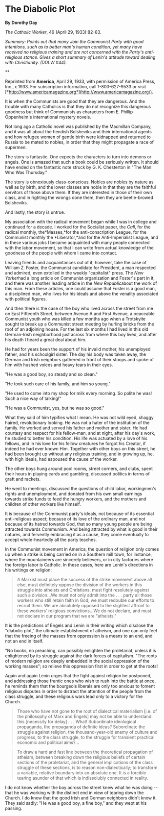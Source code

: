 The Diabolic Plot
=================

**By Dorothy Day**

*The Catholic Worker*, 49 (April 29, 1933):82-83.

*Summary: Points out that many Join the Communist Party with good
intentions, such as to better man's human condition, yet many have
received no religious training and are not concerned with the Party's
anti-religious stance. Gives a short summary of Lenin's attitude toward
dealing with Christianity. (DDLW \#44).*

**

Reprinted from **America**, April 29, 1933, with permission of America
Press, Inc., c.1933. For subscription information, call 1-800-627-9533
or visit
[*http://www.americamagazine.org*](http://www.americamagazine.org/).

It is when the Communists are good that they are dangerous. And the
trouble with many Catholics is that they do not recognize this dangerous
goodness but think of Communists as characters from E. Phillip
Oppenheim's international mystery novels.

Not long ago a Catholic novel was published by the Macmillan Company,
and it was all about the fiendish Bolsheviks and their international
agents and how refugee women of gentle birth were kidnapped and returned
to Russia to be mated to nobles, in order that they might propagate a
race of supermen.

The story is fantastic. One expects the characters to turn into demons
or angels. One is amazed that such a book could be seriously written. It
should have ended on the fantastic note struck by G. K. Chesterton in
"The Man Who Was Thursday."

The story is obnoxiously class-conscious. Nobles are nobles by nature as
well as by birth, and the lower classes are noble in that they are the
faithful servitors of those above them. If they are interested in those
of their own class, and in righting the wrongs done them, then they are
beetle-browed Bolsheviks.

And lastly, the story is untrue.

My association with the radical movement began while I was in college
and continued for a decade. I worked for the Socialist paper, the
*Call*, for the radical monthly, the*Masses,*for the anti-conscription
League, for the Communist monthly the *Liberator,*and for the
Anti-Imperialist League, and in these various jobs I became acquainted
with many people connected with the labor movement, so that I can write
from actual knowledge of the goodness of the people with whom I came
into contact.

Leaving friends and acquaintances out of it, however, take the case of
William Z. Foster, the Communist candidate for President, a man
respected and admired, even extolled in the weekly "capitalist" press.
The *New Yorker*had a long article on Communist organization and
Foster's part in it, and there was another leading article in the *New
Republic*about the work of this man. From these articles, one could
assume that Foster is a good man, a disciplined man, who lives for his
ideals and above the venality associated with political figures.

And then there is the case of the boy who lived across the street from
me on East Fifteenth Street, between Avenue A and First Avenue, a
peaceable Communist youth who was killed a few months ago when a
Trotskyite sought to break up a Communist street meeting by hurling
bricks from the roof of an adjoining house. For the last six months I
had lived in this old German-Irish neighborhood just across from where
this boy lived, and after his death I heard a great deal about him.

He had for years been the support of his invalid mother, his unemployed
father, and his schoolgirl sister. The day his body was taken away, the
German and Irish neighbors gathered in front of their stoops and spoke
of him with hushed voices and heavy tears in their eyes.

"He was a good boy, so steady and so clean."

"He took such care of his family, and him so young."

"He used to come into my shop for milk every morning. So polite he was!
Such a nice way of talking!"

"He was a Communist, yes, but he was so good."

What they said of him typifies what I mean. He was not wild eyed, shaggy
haired, revolutionary looking. He was not a hater of the institution of
the family. He worked and served his father and mother and sister. He
had courtesy and respect for his fellow-man, and at night, after his
day's work, he studied to better his condition. His life was actuated by
a love of his fellows, and in his love for his fellow creatures he
forgot his Creator, if indeed he had ever known Him. Together with other
boys on this street, he had been brought up without any religious
training, and in growing up, he, with high ideals, had espoused the
cause of the worker.

The other boys hung around pool rooms, street corners, and clubs, spent
their hours in playing cards and gambling, discussed politics in terms
of graft and rackets.

He went to meetings, discussed the questions of child labor,
workingmen's rights and unemployment, and donated from his own small
earnings towards strike funds to feed the hungry workers, and the
mothers and children of other workers like himself.

It is because of the Communist party's ideals, not because of its
essential anti-religious aspect; because of its love of the ordinary
man, and not because of its hatred towards God, that so many young
people are being attracted towards Communism. And being attracted by
what is good in their natures, and fervently embracing it as a cause,
they come eventually to accept whole-heartedly all the party teaches.

In the Communist movement in America, the question of religion only
comes up when a strike is being carried on in a Southern mill town, for
instance, where the mountaineers are sincerely believers, or in city
factories where the foreign labor is Catholic. In these cases, here are
Lenin's directions in his writings on religion:

> A Marxist must place the success of the strike movement above all
> else, must definitely oppose the division of the workers in this
> struggle into atheists and Christians, must fight resolutely against
> such a division…We must not only admit into the . . . party all those
> workers who still retain faith in God, we must redouble our efforts to
> recruit them. We are absolutely opposed to the slightest affront to
> these workers' religious convictions…We do not declare, and must not
> declare in our program that we are "atheists."

It is the predictions of Engels and Lenin in their writing which
disclose the "diabolic plot," the ultimate establishment of atheism, and
one can only feel that the freeing of the masses from oppression is a
means to an end, and not an end in itself.

"No books, no preaching, can possibly enlighten the proletariat, unless
it is enlightened by its struggle against the dark forces of capitalism.
"The roots of modern religion are deeply embedded in the social
oppression of the working masses"; so relieve this oppression first in
order to get at the roots!

Again and again Lenin urges that the fight against religion be
postponed, and addressing those frantic ones who wish to rush into the
battle at once, he reminds them that the bourgeois liberals are only too
anxious to foment religious disputes in order to distract the attention
of the people from the class struggle, and these religious wars lead
only to a victory for the Church.

> Those who have not gone to the root of dialectical materialism [i.e.
> of the philosophy of Marx and Engels] may not be able to understand
> this [necessity for delay] . . . What! Subordinate ideological
> propaganda, the propaganda of definite ideas? Subordinate the struggle
> against religion, the thousand-year-old enemy of culture and progress,
> to the class struggle, to the struggle for transient practical
> economic and political aims?…

> To draw a hard and fast line between the theoretical propagation of
> atheism, between breaking down the religious beliefs of certain
> sections of the proletariat, and the general implications of the class
> struggle of these sections, is to reason non-dialectically; to
> transform a variable, relative boundary into an absolute one. It is a
> forcible tearing asunder of that which is indissolubly connected in
> reality.

I do not know whether the boy across the street knew what he was doing
-- that he was working with the distinct end in view of tearing down the
Church. I do know that the good Irish and German neighbors didn't know
it. They said sadly: "He was a good boy, a fine boy," and they wept at
his passing.
